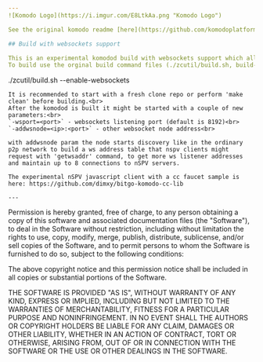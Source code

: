 ```yaml
---
![Komodo Logo](https://i.imgur.com/E8LtkAa.png "Komodo Logo")

See the original komodo readme [here](https://github.com/komodoplatform/komodo)

## Build with websockets support

This is an experimental komodod build with websockets support which allows to connect nSPV clients over websockets protocol to nSPV komodod daemon.<br>
To build use the orginal build command files (./zcutil/build.sh, build-mac.sh, build-win.sh) with a parameter `--enable-websockets`.
```
./zcutil/build.sh --enable-websockets
```
It is recommended to start with a fresh clone repo or perform 'make clean' before building.<br>
After the komodod is built it might be started with a couple of new parameters:<br>
`-wsport=<port>` - websockets listening port (default is 8192)<br>
`-addwsnode=<ip>:<port>` - other websocket node address<br> 

with addwsnode param the node starts discovery like in the ordinary p2p network to build a ws address table that nspv clients might request with 'getwsaddr' command, to get more ws listener addresses and maintain up to 8 connections to nSPV servers.

The experimental nSPV javascript client with a cc faucet sample is here: https://github.com/dimxy/bitgo-komodo-cc-lib

---
```



Permission is hereby granted, free of charge, to any person obtaining a copy of this software and associated documentation files (the "Software"), to deal in the Software without restriction, including without limitation the rights to use, copy, modify, merge, publish, distribute, sublicense, and/or sell copies of the Software, and to permit persons to whom the Software is furnished to do so, subject to the following conditions:

The above copyright notice and this permission notice shall be included in all copies or substantial portions of the Software.

THE SOFTWARE IS PROVIDED "AS IS", WITHOUT WARRANTY OF ANY KIND, EXPRESS OR IMPLIED, INCLUDING BUT NOT LIMITED TO THE WARRANTIES OF MERCHANTABILITY, FITNESS FOR A PARTICULAR PURPOSE AND NONINFRINGEMENT. IN NO EVENT SHALL THE AUTHORS OR COPYRIGHT HOLDERS BE LIABLE FOR ANY CLAIM, DAMAGES OR OTHER LIABILITY, WHETHER IN AN ACTION OF CONTRACT, TORT OR OTHERWISE, ARISING FROM, OUT OF OR IN CONNECTION WITH THE SOFTWARE OR THE USE OR OTHER DEALINGS IN THE SOFTWARE.

